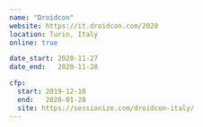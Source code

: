 ```yaml
---
name: "Droidcon"
website: https://it.droidcon.com/2020
location: Turin, Italy
online: true

date_start: 2020-11-27
date_end:   2020-11-28

cfp:
  start: 2019-12-10
  end:   2020-01-20
  site: https://sessionize.com/droidcon-italy/
---
```

